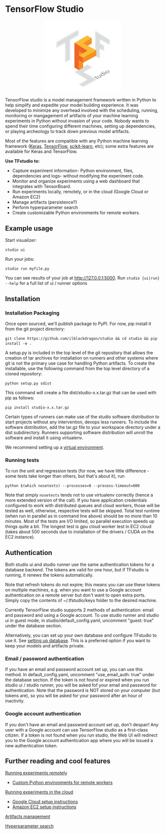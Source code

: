 # TensorFlow Studio
<p align="center">
  <img src="logo.png" width="250"/>
</p>

TensorFlow studio is a model management framework written in Python to help simplify and expedite your model building experience. It was developed to minimize any overhead involved with the scheduling, running, monitoring or mangagement of artifacts of your machine learning experiments in Python without invasion of your code. Nobody wants to spend their time configuring different machines, setting up dependencies, or playing archeology to track down previous model artifacts. 

Most of the features are compatible with any Python machine learning framework ([Keras](https://github.com/fchollet/keras), [TensorFlow](https://github.com/tensorflow/tensorflow), [scikit-learn](https://github.com/scikit-learn/scikit-learn), etc); some extra features are available for Keras and TensorFlow.

**Use TFstudio to:** 
* Capture experiment information- Python environment, files, dependencies and logs- without modifying the experiment code.
* Monitor and organize experiments using a web dashboard that integrates with TensorBoard.
* Run experiments locally, remotely, or in the cloud (Google Cloud or Amazon EC2)
* Manage artifacts (persistence?)
* Perform hyperparameter search
* Create customizable Python environments for remote workers.
    

## Example usage

Start visualizer:

    studio ui

Run your jobs:

    studio run myfile.py

You can see results of your job at http://127.0.0.1:5000. 
Run `studio {ui|run} --help` for a full list of ui / runner options


## Installation
### Installation Packaging
Once open sourced, we'll publish package to PyPI. For now, pip install it from the git project directory:

    git clone https://github.com/ilblackdragon/studio && cd studio && pip install -e .

A setup.py is included in the top level of the git repository that allows the creation of tar archives for installation on runners and other systems where git is not the primary use case for handling Python artifacts.  To create the installable, use the following command from the top level directory of a cloned repository:

    python setup.py sdist

This command will create a file dist/studio-x.x.tar.gz that can be used with pip as follows:

    pip install studio-x.x.tar.gz

Certain types of runners can make use of the studio software distribution to start projects without any intervention, devops less runners.  To include the software distribution, add the tar.gz file to your workspace directory under a dist subdirectory.  Runners supporting software distribution will unroll the software and install it using virtualenv.

We recommend setting up a [virtual environment](https://github.com/pypa/virtualenv).

### Running tests
To run the unit and regression tests (for now, we have little difference - some tests take longer than others, but that's about it), run 

    python $(which nosetests) --processes=8 --process-timeout=600

Note that simply `nosetests` tends not to use virtualenv correctly (hence a more extended version of the call). If you have application credentials configured 
to work with distributed queues and cloud workers, those will be tested as well, otherwise, respective tests will be skipped. Total test runtime (when run in parallel 
as in command line above) should be no more than 10 minutes. Most of the tests are I/O limited, so parallel execution speeds up things quite a bit. The longest test is
gpu cloud worker test in EC2 cloud (takes about 500 seconds due to installation of the drivers / CUDA on the EC2 instance).

## Authentication 
Both studio ui and studio runner use the same authentication tokens for a database backend. The tokens are valid for one hour, 
but if TFstudio is running, it renews the tokens automatically. 

Note that refresh tokens do not expire; this means you can use these tokens on multiple machines, e.g. when you want to use a Google account authentication on a remote server but don't want to open extra ports. Simply copy the contents of ~/.tfstudio/keys folder to the desired machine.

Currently TensorFlow studio supports 2 methods of authentication: email and password and using a Google account.
To use studio runner and studio ui in guest mode, in studio/default_config.yaml, uncomment "guest: true" under the database section.

Alternatively, you can set up your own database and configure TFstudio to use it. See [setting up database](docs/setup_database.md). This is a preferred option if you want to keep your models and artifacts private. 


### Email / password authentication
If you have an email and password account set up, you can use this method. In default_config.yaml, uncomment "use_email_auth: true" 
under the database section. If the token is not found or expired when you run studio ui / studio runner, you will be asked fof your email and password for authentication. Note that the password is NOT stored on your computer (but tokens are), 
so you will be asked for your password after an hour of inactivity. 

### Google account authentication
If you don't have an email and password account set up, don't despair! Any user with a Google account can use TensorFlow studio as a 
first-class citizen. If a token is not found when you run studio, the Web UI will redirect you to the Google account authentication app where you will be issued a new authentication token.

## Further reading and cool features

[Running experiments remotely](docs/remote_worker.md)
* [Custom Python environments for remote workers](docs/customenv.md)

[Running experiments in the cloud](docs/cloud.md)
* [Google Cloud setup instructions](docs/gcloud_setup.md)
* [Amazon EC2 setup instructions](docs/ec2_setup.md)

[Artifacts management](docs/artifacts.md)

[Hyperparameter search](docs/hyperparams.md)

